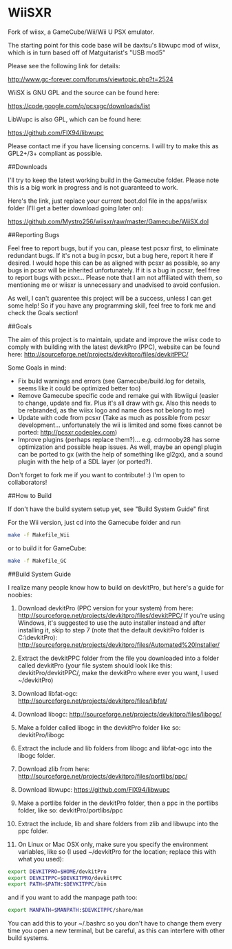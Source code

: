 # WiiSXR
Fork of wiisx, a GameCube/Wii/Wii U PSX emulator.

The starting point for this code base will be daxtsu's libwupc mod of wiisx, which is in turn based off of Matguitarist's "USB mod5"

Please see the following link for details:

http://www.gc-forever.com/forums/viewtopic.php?t=2524

WiiSX is GNU GPL and the source can be found here:

https://code.google.com/p/pcsxgc/downloads/list

LibWupc is also GPL, which can be found here:

https://github.com/FIX94/libwupc

Please contact me if you have licensing concerns. I will try to make this as GPL2+/3+ compliant as possible.

##Downloads

I'll try to keep the latest working build in the Gamecube folder. Please note this is a big work in progress and is not guaranteed to work.

Here's the link, just replace your current boot.dol file in the apps/wiisx folder (I'll get a better download going later on):

https://github.com/Mystro256/wiisxr/raw/master/Gamecube/WiiSX.dol

##Reporting Bugs

Feel free to report bugs, but if you can, please test pcsxr first, to eliminate redundant bugs. If it's not a bug in pcsxr, but a bug here, report it here if desired. I would hope this can be as aligned with pcsxr as possible, so any bugs in pcsxr will be inherited unfortunately. If it is a bug in pcsxr, feel free to report bugs with pcsxr... Please note that I am not affiliated with them, so mentioning me or wiisxr is unnecessary and unadvised to avoid confusion.

As well, I can't guarentee this project will be a success, unless I can get some help! So if you have any programming skill, feel free to fork me and check the Goals section!

##Goals

The aim of this project is to maintain, update and improve the wiisx code to comply with building with the latest devkitPro (PPC), website can be found here:
http://sourceforge.net/projects/devkitpro/files/devkitPPC/

Some Goals in mind:

- Fix build warnings and errors (see Gamecube/build.log for details, seems like it could be optimized better too)
- Remove Gamecube specific code and remake gui with libwiigui (easier to change, update and fix. Plus it's all draw with gx. Also this needs to be rebranded, as the wiisx logo and name does not belong to me)
- Update with code from pcsxr (Take as much as possible from pcsxr development... unfortunately the wii is limited and some fixes cannot be ported: http://pcsxr.codeplex.com)
- Improve plugins (perhaps replace them?)... e.g. cdrmooby28 has some optimization and possible heap issues. As well, maybe an opengl plugin can be ported to gx (with the help of something like gl2gx), and a sound plugin with the help of a SDL layer (or ported?).

Don't forget to fork me if you want to contribute! :)
I'm open to collaborators!

##How to Build

If don't have the build system setup yet, see "Build System Guide" first

For the Wii version, just cd into the Gamecube folder and run

```bash
make -f Makefile_Wii
```

or to build it for GameCube:

```bash
make -f Makefile_GC
```

##Build System Guide
    
I realize many people know how to build on devkitPro, but here's a guide for noobies:

1. Download devkitPro (PPC version for your system) from here: http://sourceforge.net/projects/devkitpro/files/devkitPPC/
If you're using Windows, it's suggested to use the auto installer instead and after installing it, skip to step 7 (note that the default devkitPro folder is C:\devkitPro):
http://sourceforge.net/projects/devkitpro/files/Automated%20Installer/

2. Extract the devkitPPC folder from the file you downloaded into a folder called devkitPro (your file system should look like this: devkitPro/devkitPPC/, make the devkitPro where ever you want, I used ~/devkitPro)

3. Download libfat-ogc: http://sourceforge.net/projects/devkitpro/files/libfat/

4. Download libogc: http://sourceforge.net/projects/devkitpro/files/libogc/

5. Make a folder called libogc in the devkitPro folder like so: devkitPro/libogc

6. Extract the include and lib folders from libogc and libfat-ogc into the libogc folder.

7. Download zlib from here: http://sourceforge.net/projects/devkitpro/files/portlibs/ppc/

8. Download libwupc: https://github.com/FIX94/libwupc

9. Make a portlibs folder in the devkitPro folder, then a ppc in the portlibs folder, like so: devkitPro/portlibs/ppc

10. Extract the include, lib and share folders from zlib and libwupc into the ppc folder.

11. On Linux or Mac OSX only, make sure you specify the environment variables, like so (I used ~/devkitPro for the location; replace this with what you used):

```bash
export DEVKITPRO=$HOME/devkitPro
export DEVKITPPC=$DEVKITPRO/devkitPPC
export PATH=$PATH:$DEVKITPPC/bin
```

and if you want to add the manpage path too:

```bash
export MANPATH=$MANPATH:$DEVKITPPC/share/man
```

You can add this to your ~/.bashrc so you don't have to change them every time you open a new terminal, but be careful, as this can interfere with other build systems.
